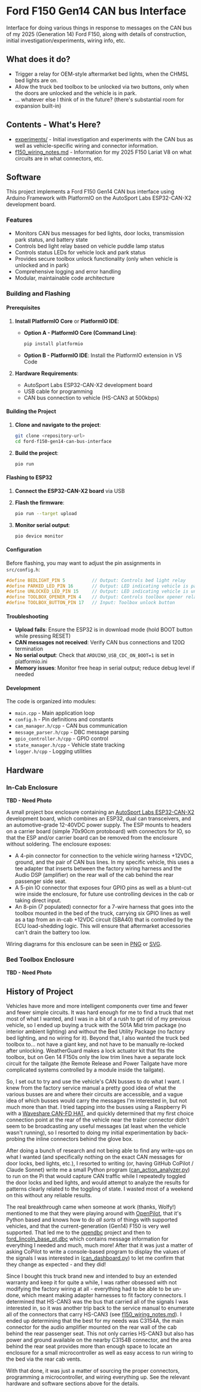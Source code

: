 # Ford F150 Gen14 CAN bus Interface

Interface for doing various things in response to messages on the CAN bus of my 2025 (Generation 14) Ford F150, along with details of construction, initial investigation/experiments, wiring info, etc.

## What does it do?

* Trigger a relay for OEM-style aftermarket bed lights, when the CHMSL bed lights are on.
* Allow the truck bed toolbox to be unlocked via two buttons, only when the doors are unlocked and the vehicle is in park.
* ... whatever else I think of in the future? (there's substantial room for expansion built-in)

## Contents - What's Here?

* [experiments/](experiments/) - Initial investigation and experiments with the CAN bus as well as vehicle-specific wiring and connector information.
* [f150_wiring_notes.md](f150_wiring_notes.md) - Information for my 2025 F150 Lariat V8 on what circuits are in what connectors, etc.

## Software

This project implements a Ford F150 Gen14 CAN bus interface using Arduino Framework with PlatformIO on the AutoSport Labs ESP32-CAN-X2 development board.

### Features

* Monitors CAN bus messages for bed lights, door locks, transmission park status, and battery state
* Controls bed light relay based on vehicle puddle lamp status
* Controls status LEDs for vehicle lock and park status
* Provides secure toolbox unlock functionality (only when vehicle is unlocked and in park)
* Comprehensive logging and error handling
* Modular, maintainable code architecture

### Building and Flashing

#### Prerequisites

1. **Install PlatformIO Core** or **PlatformIO IDE**:
   - **Option A - PlatformIO Core (Command Line)**:
     ```bash
     pip install platformio
     ```
   - **Option B - PlatformIO IDE**: Install the PlatformIO extension in VS Code

2. **Hardware Requirements**:
   - AutoSport Labs ESP32-CAN-X2 development board
   - USB cable for programming
   - CAN bus connection to vehicle (HS-CAN3 at 500kbps)

#### Building the Project

1. **Clone and navigate to the project**:
   ```bash
   git clone <repository-url>
   cd ford-f150-gen14-can-bus-interface
   ```

2. **Build the project**:
   ```bash
   pio run
   ```

#### Flashing to ESP32

1. **Connect the ESP32-CAN-X2 board** via USB

2. **Flash the firmware**:
   ```bash
   pio run --target upload
   ```

3. **Monitor serial output**:
   ```bash
   pio device monitor
   ```

#### Configuration

Before flashing, you may want to adjust the pin assignments in `src/config.h`:

```cpp
#define BEDLIGHT_PIN 5          // Output: Controls bed light relay
#define PARKED_LED_PIN 16       // Output: LED indicating vehicle is parked  
#define UNLOCKED_LED_PIN 15     // Output: LED indicating vehicle is unlocked
#define TOOLBOX_OPENER_PIN 4    // Output: Controls toolbox opener relay
#define TOOLBOX_BUTTON_PIN 17   // Input: Toolbox unlock button
```

#### Troubleshooting

- **Upload fails**: Ensure the ESP32 is in download mode (hold BOOT button while pressing RESET)
- **CAN messages not received**: Verify CAN bus connections and 120Ω termination
- **No serial output**: Check that `ARDUINO_USB_CDC_ON_BOOT=1` is set in platformio.ini
- **Memory issues**: Monitor free heap in serial output; reduce debug level if needed

#### Development

The code is organized into modules:
- `main.cpp` - Main application loop
- `config.h` - Pin definitions and constants
- `can_manager.h/cpp` - CAN bus communication
- `message_parser.h/cpp` - DBC message parsing
- `gpio_controller.h/cpp` - GPIO control
- `state_manager.h/cpp` - Vehicle state tracking
- `logger.h/cpp` - Logging utilities

## Hardware

### In-Cab Enclosure

**TBD - Need Photo**

A small project box enclosure containing an [AutoSport Labs ESP32-CAN-X2](https://www.autosportlabs.com/product/esp32-can-x2-dual-can-bus-automotive-grade-development-board/) development board, which combines an ESP32, dual can transceivers, and an automotive-grade 12-40VDC power supply. The ESP mounts to headers on a carrier board (simple 70x90cm protoboard) with connectors for IO, so that the ESP and/or carrier board can be removed from the enclosure without soldering. The enclosure exposes:

* A 4-pin connector for connection to the vehicle wiring harness +12VDC, ground, and the pair of CAN bus lines. In my specific vehicle, this uses a tee adapter that inserts between the factory wiring harness and the Audio DSP (amplifier) on the rear wall of the cab behind the rear passenger side seat.
* A 5-pin IO connector that exposes four GPIO pins as well as a blunt-cut wire inside the enclosure, for future use controlling devices in the cab or taking direct input.
* An 8-pin (7 populated) connector for a 7-wire harness that goes into the toolbox mounted in the bed of the truck, carrying six GPIO lines as well as a tap from an in-cab +12VDC circuit (SBA40) that is controlled by the ECU load-shedding logic. This will ensure that aftermarket accessories can't drain the battery too low.

Wiring diagrams for this enclosure can be seen in [PNG](./enclosure_wiring.png) or [SVG](./enclosure_wiring.svg).

### Bed Toolbox Enclosure

**TBD - Need Photo**

## History of Project

Vehicles have more and more intelligent components over time and fewer and fewer simple circuits. It was hard enough for me to find a truck that met most of what I wanted, and I was in a bit of a rush to get rid of my previous vehicle, so I ended up buying a truck with the 501A Mid trim package (no interior ambient lighting) and without the Bed Utility Package (no factory bed lighting, and no wiring for it). Beyond that, I also wanted the truck bed toolbox to... not have a giant key, and not have to be manually re-locked after unlocking. WeatherGuard makes a lock actuator kit that fits the toolbox, but on Gen 14 F150s only the low trim lines have a separate lock circuit for the tailgate (the Remote Release and Power Tailgate have more complicated systems controlled by a module inside the tailgate).

So, I set out to try and use the vehicle's CAN busses to do what I want. I knew from the factory service manual a pretty good idea of what the various busses are and where their circuits are accessible, and a vague idea of which busses would carry the messages I'm interested in, but not much more than that. I tried tapping into the busses using a Raspberry Pi with a [Waveshare CAN-FD HAT](https://www.waveshare.com/wiki/2-CH_CAN_FD_HAT), and quickly determined that my first choice connection point at the rear of the vehicle near the trailer connector didn't seem to be broadcasting any useful messages (at least when the vehicle wasn't running), so I resorted to doing my initial experimentation by back-probing the inline connectors behind the glove box.

After doing a bunch of research and not being able to find any write-ups on what I wanted (and specifically nothing on the exact CAN messages for door locks, bed lights, etc.), I resorted to writing (or, having GitHub CoPilot / Claude Sonnet) write me a small Python program ([can_action_analyzer.py](experiments/can_analyzer/can_action_analyzer.py)) to run on the Pi that would capture CAN traffic while I repeatedly toggled the door locks and bed lights, and would attempt to analyze the results for patterns clearly related to the toggling of state. I wasted most of a weekend on this without any reliable results.

The real breakthrough came when someone at work (thanks, Wolfy!) mentioned to me that they were playing around with [OpenPilot](https://github.com/commaai/openpilot), that it's Python based and knows how to do _all sorts_ of things with supported vehicles, and that the current-generation (Gen14) F150 is very well supported. That led me to the [opendbc](https://github.com/commaai/opendbc) project and then to [ford_lincoln_base_pt.dbc](https://github.com/commaai/opendbc/blob/ca8673cbc8f4709700ad223914dc359ed63a4835/opendbc/dbc/ford_lincoln_base_pt.dbc) which contains message information for everything I needed and much, much more! After that it was just a matter of asking CoPilot to write a console-based program to display the values of the signals I was interested in ([can_dashboard.py](experiments/message_watcher/can_dashboard.py)) to let me confirm that they change as expected - and they did!

Since I bought this truck brand new and intended to buy an extended warranty and keep it for quite a while, I was rather obsessed with not modifying the factory wiring at all - everything had to be able to be un-done, which meant making adapter harnesses to fit factory connectors. I determined that HS-CAN3 was the bus that carried all of the signals I was interested in, so it was another trip back to the service manual to enumerate all of the connectors that carry HS-CAN3 (see [f150_wiring_notes.md](f150_wiring_notes.md)). I ended up determining that the best for my needs was C3154A, the main connector for the audio amplifier mounted on the rear wall of the cab behind the rear passenger seat. This not only carries HS-CAN3 but also has power and ground available on the nearby C3154B connector, and the area behind the rear seat provides more than enough space to locate an enclosure for a small microcontroller as well as easy access to run wiring to the bed via the rear cab vents.

With that done, it was just a matter of sourcing the proper connectors, programming a microcontroller, and wiring everything up. See the relevant hardware and software sections above for the details.
